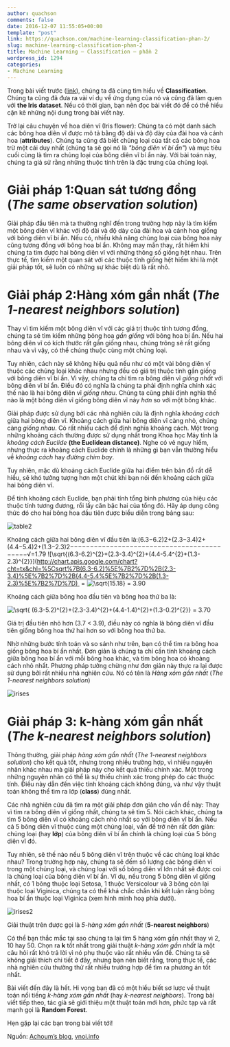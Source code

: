 ```yaml
---
author: quachson
comments: false
date: 2016-12-07 11:55:05+00:00
template: "post"
link: https://quachson.com/machine-learning-classification-phan-2/
slug: machine-learning-classification-phan-2
title: Machine Learning – Classification – phần 2
wordpress_id: 1294
categories:
- Machine Learning
---
```


Trong bài viết trước ([link](https://quachson.com/machine-learning-classification-phan-1)), chúng ta đã cùng tìm hiểu về **Classification**. Chúng ta cũng đã đưa ra vài ví dụ về ứng dụng của nó và cũng đã làm quen với **the Iris dataset**. Nếu có thời gian, bạn nên đọc bài viết đó để có thể hiểu cặn kẽ những nội dung trong bài viết này.

Trở lại câu chuyện về hoa diên vĩ (Iris flower): Chúng ta có một danh sách các bông hoa diên vĩ được mô tả bằng độ dài và độ dày của đài hoa và cánh hoa (**attributes**). Chúng ta cũng đã biết chủng loại của tất cả các bông hoa trừ một cái duy nhất (chúng ta sẽ gọi nó là _"bông diên vĩ bí ẩn"_) và mục tiêu cuối cùng là tìm ra chủng loại của bông diên vĩ bí ẩn này. Với bài toán này, chúng ta giả sử rằng những thuộc tính trên là đặc trưng của chủng loại.


# Giải pháp 1:Quan sát tương đồng (_The same observation solution_)


Giải pháp đầu tiên mà ta thường nghĩ đến trong trường hợp này là tìm kiếm một bông diên vĩ khác với độ dài và độ dày của đài hoa và cánh hoa giống với bông diên vĩ bí ẩn. Nếu có, nhiều khả năng chủng loại của bông hoa này cũng tương đồng với bông hoa bí ẩn. Không may mắn thay, rất hiếm khi chúng ta tìm được hai bông diên vĩ với những thông số giống hệt nhau. Trên thực tế, tìm kiếm một quan sát với các thuộc tính giống hệt hiếm khi là một giải pháp tốt, sẽ luôn có những sự khác biệt dù là rất nhỏ.


# Giải pháp 2:Hàng xóm gần nhất (_The 1-nearest neighbors solution_)


Thay vì tìm kiếm một bông diên vĩ với các giá trị thuộc tính tương đồng, chúng ta sẽ tìm kiếm những bông hoa _gần giống_ với bông hoa bí ẩn. Nếu hai bông diên vĩ có kích thước rất gần giống nhau, chúng trông sẽ rất giống nhau và vì vậy, có thể chúng thuộc cùng một chủng loại.

Tuy nhiên, cách này sẽ không hiệu quả nếu như có một vài bông diên vĩ thuộc các chủng loại khác nhau nhưng đều có giá trị thuộc tính gần giống với bông diên vĩ bí ẩn. Vì vậy, chúng ta chỉ tìm ra bông diên vĩ _giống nhất_ với bông diên vĩ bí ẩn. Điều đó có nghĩa là chúng ta phải định nghĩa chính xác thế nào là hai bông diên vĩ _giống nhau_. Chúng ta cũng phải định nghĩa thế nào là một bông diên vĩ giống bông diên vĩ này _hơn_ so với một bông khác.

Giải pháp được sử dụng bởi các nhà nghiên cứu là định nghĩa _khoảng cách_ giữa hai bông diên vĩ. Khoảng cách giữa hai bông diên vĩ càng nhỏ, chúng càng _giống nhau_. Có rất nhiều cách để định nghĩa khoảng cách. Một trong những khoảng cách thường được sử dụng nhất trong Khoa học Máy tính là _khoảng cách Euclide_ **(the Euclidean distance)**. Nghe có vẻ nguy hiểm, nhưng thực ra khoảng cách Euclide chính là những gì bạn vẫn thường hiểu về _khoảng cách_ hay _đường chim bay_.

Tuy nhiên, mặc dù khoảng cách Euclide giữa hai điểm trên bản đồ rất dễ hiểu, sẽ khó tưởng tượng hơn một chút khi bạn nói đến khoảng cách giữa hai bông diên vĩ.

Để tính khoảng cách Euclide, bạn phải tính tổng bình phương của hiệu các thuộc tính tương đương, rồi lấy căn bậc hai của tổng đó. Hãy áp dụng công thức đó cho hai bông hoa đầu tiên được biểu diễn trong bảng sau:

![table2](https://quachson.com/wp-content/uploads/table2-300x208.png)

Khoảng cách giữa hai bông diên vĩ đầu tiên là:(6.3−6.2)2+(2.3−3.4)2+(4.4−5.4)2+(1.3−2.3)2−−−−−−−−−−−−−−−−−−−−−−−−−−−−−−−−−−−−−−−−−−−√=1.79
![\sqrt{(6.3-6.2)^{2}+(2.3-3.4)^{2}+(4.4-5.4^{2}+(1.3-2.3)^{2}}](http://chart.apis.google.com/chart?cht=tx&chl=%5Csqrt%7B(6.3-6.2)%5E%7B2%7D%2B(2.3-3.4)%5E%7B2%7D%2B(4.4-5.4%5E%7B2%7D%2B(1.3-2.3)%5E%7B2%7D%7D)  = ![\sqrt{15.18}](http://chart.apis.google.com/chart?cht=tx&chl=%5Csqrt%7B15.18%7D) = 3.90




Khoảng cách giữa bông hoa đầu tiên và bông hoa thứ ba là:

![\sqrt{ (6.3-5.2)^{2}+(2.3-3.4)^{2}+(4.4-1.4)^{2}+(1.3-0.2)^{2}} = 3.70](http://chart.apis.google.com/chart?cht=tx&chl=%5Csqrt%7B%20(6.3-5.2)%5E%7B2%7D%2B(2.3-3.4)%5E%7B2%7D%2B(4.4-1.4)%5E%7B2%7D%2B(1.3-0.2)%5E%7B2%7D%7D%20%3D%203.70)

Giá trị đầu tiên nhỏ hơn (3.7 < 3.9), điều này có nghĩa là bông diên vĩ đầu tiên giống bông hoa thứ hai hơn so với bông hoa thứ ba.

Nhờ những bước tính toán và so sánh như trên, bạn có thể tìm ra bông hoa giống bông hoa bí ẩn nhất. Đơn giản là chúng ta chỉ cần tính khoảng cách giữa bông hoa bí ẩn với mỗi bông hoa khác, và tìm bông hoa có khoảng cách nhỏ nhất. Phương pháp tưởng chừng như đơn giản này thực ra lại được sử dụng bởi rất nhiều nhà nghiên cứu. Nó có tên là _Hàng xóm gần nhất_ (_The 1-nearest neighbors solution_)

![irises](https://quachson.com/wp-content/uploads/irises-300x287.png)


# Giải pháp 3: k-hàng xóm gần nhất (_The k-nearest neighbors solution_)


Thông thường, giải pháp _hàng xóm gần nhất_ (_The 1-nearest neighbors solution_) cho kết quả tốt, nhưng trong nhiều trường hợp, vì nhiều nguyên nhân khác nhau mà giải pháp này cho kết quả thiếu chính xác. Một trong những nguyên nhân có thể là sự thiếu chính xác trong phép đo các thuộc tính. Điều này dẫn đến việc tính khoảng cách không đúng, và như vậy thuật toán không thể tìm ra lớp (**class**) đúng nhất.

Các nhà nghiên cứu đã tìm ra một giải pháp đơn giản cho vấn đề này: Thay vì tìm ra bông diên vĩ giống nhất, chúng ta sẽ tìm 5. Nói cách khác, chúng ta tìm 5 bông diên vĩ có khoảng cách nhỏ nhất so với bông diên vĩ bí ẩn. Nếu cả 5 bông diên vĩ thuộc cùng một chủng loại, vấn đề trở nên rất đơn giản: chủng loại (hay **lớp**) của bông diên vĩ bí ẩn chính là chủng loại của 5 bông diên vĩ đó.

Tuy nhiên, sẽ thế nào nếu 5 bông diên vĩ trên thuộc về các chủng loại khác nhau? Trong trường hợp này, chúng ta sẽ đếm số lượng các bông diên vĩ trong một chủng loại, và chủng loại với số bông diên vĩ lớn nhất sẽ được coi là chủng loại của bông diên vĩ bí ẩn. Ví dụ, nếu trong 5 bông diên vĩ giống nhất, có 1 bông thuộc loại Setosa, 1 thuộc Versicolour và 3 bông còn lại thuộc loại Viginica, chúng ta có thể khá chắc chắn khi kết luận rằng bông hoa bí ẩn thuộc loại Viginica (xem hình minh hoạ phía dưới).

![irises2](https://quachson.com/wp-content/uploads/irises2-300x257.png)

Giải thuật trên được gọi là _5-hàng xóm gần nhất_ (**5-nearest neighbors**)

Có thể bạn thắc mắc tại sao chúng ta lại tìm 5 hàng xóm gần nhất thay vì 2, 10 hay 50. Chọn ra **k** tốt nhất trong giải thuật _k-hàng xóm gần nhất_ là một câu hỏi rất khó trả lời vì nó phụ thuộc vào rất nhiều vấn đề. Chúng ta sẽ không giải thích chi tiết ở đây, nhưng bạn nên biết rằng, trong thực tế, các nhà nghiên cứu thường thử rất nhiều trường hợp để tìm ra phương án tốt nhất.

Bài viết đến đây là hết. Hi vọng bạn đã có một hiểu biết sơ lược về thuật toán nổi tiếng _k-hàng xóm gần nhất_ (hay _k-nearest neighbors_). Trong bài viết tiếp theo, tác giả sẽ giới thiệu một thuật toán mới hơn, phức tạp và rất mạnh gọi là **Random Forest**.

Hẹn gặp lại các bạn trong bài viết tới!

Nguồn: [Achoum’s blog](http://blog.mathieu.guillame-bert.com/2015/07/20/machine-learning-for-dummies-part-2/), [vnoi.info](http://vnoi.info/wiki/translate/ml/Machine-Learning-Classification-phan-2)


